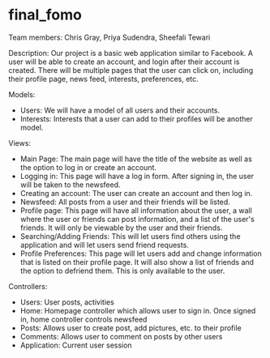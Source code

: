 final_fomo
==========

Team members: Chris Gray, Priya Sudendra, Sheefali Tewari

Description: Our project is a basic web application similar to Facebook. A user will be able to create an account, and login after their account is created. There will be multiple pages that the user can click on, including their profile page, news feed, interests, preferences, etc.

Models:
- Users: We will have a model of all users and their accounts.
- Interests: Interests that a user can add to their profiles will be another model.

Views:
 - Main Page: The main page will have the title of the website as well as the option to log in or create an account.
 - Logging in: This page will have a log in form. After signing in, the user will be taken to the newsfeed.
 - Creating an account: The user can create an account and then log in.
 - Newsfeed: All posts from a user and their friends will be listed.
 - Profile page: This page will have all information about the user, a wall where the user or friends can post information, and a list of the user's friends. It will only be viewable by the user and their friends.
 - Searching/Adding Friends: This will let users find others using the application and will let users send friend requests.
 - Profile Preferences: This page will let users add and change information that is listed on their profile page. It will also show a list of friends and the option to defriend them. This is only available to the user.

Controllers:
 - Users: User posts, activities
 - Home: Homepage controller which allows user to sign in. Once signed in, home controller controls newsfeed
 - Posts: Allows user to create post, add pictures, etc. to their profile
 - Comments: Allows user to comment on posts by other users
 - Application: Current user session
